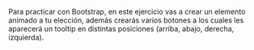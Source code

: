 Para practicar con Bootstrap, en este ejercicio vas a crear un elemento animado a tu elección, además crearás varios botones a los cuales les aparecerá un tooltip en distintas posiciones (arriba, abajo, derecha, izquierda).